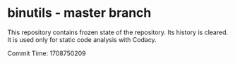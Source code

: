 # binutils - master branch

This repository contains frozen state of the repository.
Its history is cleared. It is used only for static code
analysis with Codacy.

Commit Time: 1708750209